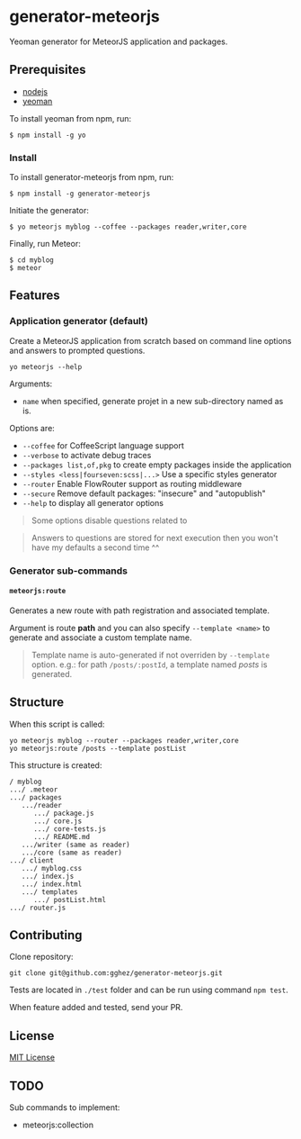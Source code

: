 # generator-meteorjs

Yeoman generator for MeteorJS application and packages.

## Prerequisites

* [nodejs](http://nodejs.com)
* [yeoman](http://yeoman.io)

To install yeoman from npm, run:

```
$ npm install -g yo
```

### Install

To install generator-meteorjs from npm, run:

```
$ npm install -g generator-meteorjs
```

Initiate the generator:

```
$ yo meteorjs myblog --coffee --packages reader,writer,core
```

Finally, run Meteor:

```
$ cd myblog
$ meteor
```

## Features

### Application generator (default)

Create a MeteorJS application from scratch based on command line options and answers to prompted questions.

```
yo meteorjs --help
```

Arguments:

- `name` when specified, generate projet in a new sub-directory named as is.


Options are:

- `--coffee` for CoffeeScript language support
- `--verbose` to activate debug traces
- `--packages list,of,pkg` to create empty packages inside the application
- `--styles <less|fourseven:scss|...>` Use a specific styles generator
- `--router` Enable FlowRouter support as routing middleware
- `--secure` Remove default packages: "insecure" and "autopublish"
- `--help` to display all generator options

> Some options disable questions related to

> Answers to questions are stored for next execution then you won't have my defaults a second time ^^

### Generator sub-commands

#### `meteorjs:route`

Generates a new route with path registration and associated template.

Argument is route **path** and you can also specify `--template <name>` to generate and associate a custom template name.

> Template name is auto-generated if not overriden by `--template` option. e.g.: for path `/posts/:postId`, a template named _posts_ is generated.

## Structure

When this script is called:

```
yo meteorjs myblog --router --packages reader,writer,core
yo meteorjs:route /posts --template postList
```

This structure is created:

```
/ myblog
.../ .meteor
.../ packages
   .../reader
      .../ package.js
      .../ core.js
      .../ core-tests.js
      .../ README.md
   .../writer (same as reader)
   .../core (same as reader)
.../ client
   .../ myblog.css
   .../ index.js
   .../ index.html
   .../ templates
      .../ postList.html
.../ router.js
```

## Contributing

Clone repository:

```
git clone git@github.com:gghez/generator-meteorjs.git
```

Tests are located in `./test` folder and can be run using command `npm test`.

When feature added and tested, send your PR.

## License

[MIT License](http://en.wikipedia.org/wiki/MIT_License)

## TODO

Sub commands to implement:

- meteorjs:collection

